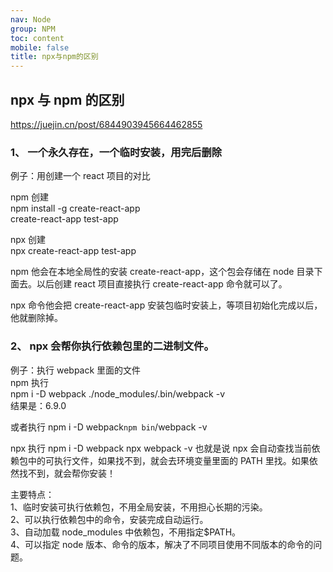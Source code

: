 ```yaml
---
nav: Node
group: NPM
toc: content
mobile: false
title: npx与npm的区别
---
```


## npx 与 npm 的区别

https://juejin.cn/post/6844903945664462855

### 1、 一个永久存在，一个临时安装，用完后删除

例子：用创建一个 react 项目的对比

npm 创建  
npm install -g create-react-app  
create-react-app test-app

npx 创建  
npx create-react-app test-app

npm 他会在本地全局性的安装 create-react-app，这个包会存储在 node 目录下面去。以后创建 react 项目直接执行 create-react-app 命令就可以了。

npx 命令他会把 create-react-app 安装包临时安装上，等项目初始化完成以后，他就删除掉。

### 2、 npx 会帮你执行依赖包里的二进制文件。

例子：执行 webpack 里面的文件  
npm 执行  
npm i -D webpack ./node_modules/.bin/webpack -v  
结果是：6.9.0

或者执行
npm i -D webpack`npm bin`/webpack -v

npx 执行
npm i -D webpack
npx webpack -v
也就是说 npx 会自动查找当前依赖包中的可执行文件，如果找不到，就会去环境变量里面的 PATH 里找。如果依然找不到，就会帮你安装！

主要特点：<br/>
1、临时安装可执行依赖包，不用全局安装，不用担心长期的污染。<br/>
2、可以执行依赖包中的命令，安装完成自动运行。<br/>
3、自动加载 node_modules 中依赖包，不用指定$PATH。<br/>
4、可以指定 node 版本、命令的版本，解决了不同项目使用不同版本的命令的问题。<br/>
